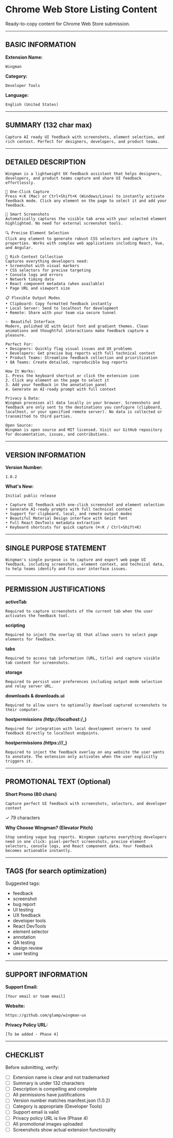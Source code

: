 # Chrome Web Store Listing Content

Ready-to-copy content for Chrome Web Store submission.

---

## BASIC INFORMATION

**Extension Name:**

```
Wingman
```

**Category:**

```
Developer Tools
```

**Language:**

```
English (United States)
```

---

## SUMMARY (132 char max)

```
Capture AI ready UI feedback with screenshots, element selection, and rich context. Perfect for designers, developers, and product teams.
```

---

## DETAILED DESCRIPTION

```
Wingman is a lightweight UX feedback assistant that helps designers, developers, and product teams capture and share UI feedback effortlessly.

🎯 One-Click Capture
Press ⌘⇧K (Mac) or Ctrl+Shift+K (Windows/Linux) to instantly activate feedback mode. Click any element on the page to select it and add your feedback.

📸 Smart Screenshots
Automatically captures the visible tab area with your selected element highlighted. No need for external screenshot tools.

🔍 Precise Element Selection
Click any element to generate robust CSS selectors and capture its properties. Works with complex web applications including React, Vue, and Angular.

📝 Rich Context Collection
Captures everything developers need:
• Screenshot with visual markers
• CSS selectors for precise targeting
• Console logs and errors
• Network timing data
• React component metadata (when available)
• Page URL and viewport size

📋 Flexible Output Modes
• Clipboard: Copy formatted feedback instantly
• Local Server: Send to localhost for development
• Remote: Share with your team via secure tunnel

✨ Beautiful Interface
Modern, polished UI with Geist font and gradient themes. Clean animations and thoughtful interactions make feedback capture a pleasure.

Perfect For:
• Designers: Quickly flag visual issues and UX problems
• Developers: Get precise bug reports with full technical context
• Product Teams: Streamline feedback collection and prioritization
• QA Teams: Create detailed, reproducible bug reports

How It Works:
1. Press the keyboard shortcut or click the extension icon
2. Click any element on the page to select it
3. Add your feedback in the annotation panel
4. Generate an AI-ready prompt with full context

Privacy & Data:
Wingman processes all data locally in your browser. Screenshots and feedback are only sent to the destinations you configure (clipboard, localhost, or your specified remote server). No data is collected or transmitted to third parties.

Open Source:
Wingman is open source and MIT licensed. Visit our GitHub repository for documentation, issues, and contributions.
```

---

## VERSION INFORMATION

**Version Number:**

```
1.0.2
```

**What's New:**

```
Initial public release

• Capture UI feedback with one-click screenshot and element selection
• Generate AI-ready prompts with full technical context
• Support for clipboard, local, and remote output modes
• Beautiful Material Design interface with Geist font
• Full React DevTools metadata extraction
• Keyboard shortcuts for quick capture (⌘⇧K / Ctrl+Shift+K)
```

---

## SINGLE PURPOSE STATEMENT

```
Wingman's single purpose is to capture and export web page UI feedback, including screenshots, element context, and technical data, to help teams identify and fix user interface issues.
```

---

## PERMISSION JUSTIFICATIONS

**activeTab**

```
Required to capture screenshots of the current tab when the user activates the feedback tool.
```

**scripting**

```
Required to inject the overlay UI that allows users to select page elements for feedback.
```

**tabs**

```
Required to access tab information (URL, title) and capture visible tab content for screenshots.
```

**storage**

```
Required to persist user preferences including output mode selection and relay server URL.
```

**downloads & downloads.ui**

```
Required to allow users to optionally download captured screenshots to their computer.
```

**host*permissions (http://localhost:*/\_)**

```
Required for integration with local development servers to send feedback directly to localhost endpoints.
```

**host*permissions (https://*/\_)**

```
Required to inject the feedback overlay on any website the user wants to annotate. The extension only activates when the user explicitly triggers it.
```

---

## PROMOTIONAL TEXT (Optional)

**Short Promo (80 chars)**

```
Capture perfect UI feedback with screenshots, selectors, and developer context
```

✓ 79 characters

**Why Choose Wingman? (Elevator Pitch)**

```
Stop sending vague bug reports. Wingman captures everything developers need in one click: pixel-perfect screenshots, precise element selectors, console logs, and React component data. Your feedback becomes actionable instantly.
```

---

## TAGS (for search optimization)

Suggested tags:

- feedback
- screenshot
- bug report
- UI testing
- UX feedback
- developer tools
- React DevTools
- element selector
- annotation
- QA testing
- design review
- user testing

---

## SUPPORT INFORMATION

**Support Email:**

```
[Your email or team email]
```

**Website:**

```
https://github.com/glamp/wingman-ux
```

**Privacy Policy URL:**

```
[To be added - Phase 4]
```

---

## CHECKLIST

Before submitting, verify:

- [ ] Extension name is clear and not trademarked
- [ ] Summary is under 132 characters
- [ ] Description is compelling and complete
- [ ] All permissions have justifications
- [ ] Version number matches manifest.json (1.0.2)
- [ ] Category is appropriate (Developer Tools)
- [ ] Support email is valid
- [ ] Privacy policy URL is live (Phase 4)
- [ ] All promotional images uploaded
- [ ] Screenshots show actual extension functionality
